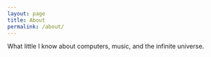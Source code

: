 ```yaml
---
layout: page
title: About
permalink: /about/
---
```


What little I know about computers, music, and the infinite universe.

